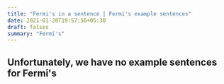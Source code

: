 ```yaml
---
title: "Fermi's in a sentence | Fermi's example sentences"
date: 2021-01-20T19:57:50+05:30
draft: falses
summary: "Fermi's"
---
```

## Unfortunately, we have no example sentences for Fermi's                 
